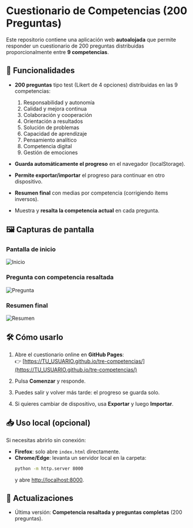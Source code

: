 
# Cuestionario de Competencias (200 Preguntas)

Este repositorio contiene una aplicación web **autoalojada** que permite responder un cuestionario de 200 preguntas distribuidas proporcionalmente entre **9 competencias**.

## 🚀 Funcionalidades

- **200 preguntas** tipo test (Likert de 4 opciones) distribuidas en las 9 competencias:
  1. Responsabilidad y autonomía  
  2. Calidad y mejora continua  
  3. Colaboración y cooperación  
  4. Orientación a resultados  
  5. Solución de problemas  
  6. Capacidad de aprendizaje  
  7. Pensamiento analítico  
  8. Competencia digital  
  9. Gestión de emociones  

- **Guarda automáticamente el progreso** en el navegador (localStorage).  
- **Permite exportar/importar** el progreso para continuar en otro dispositivo.  
- **Resumen final** con medias por competencia (corrigiendo ítems inversos).  
- Muestra y **resalta la competencia actual** en cada pregunta.

## 🖼️ Capturas de pantalla

### Pantalla de inicio
![Inicio](https://i.imgur.com/CAPTURA1.png)

### Pregunta con competencia resaltada
![Pregunta](https://i.imgur.com/CAPTURA2.png)

### Resumen final
![Resumen](https://i.imgur.com/CAPTURA3.png)

## 🛠️ Cómo usarlo

1. Abre el cuestionario online en **GitHub Pages**:  
   👉 [https://TU_USUARIO.github.io/tre-competencias/](https://TU_USUARIO.github.io/tre-competencias/)

2. Pulsa **Comenzar** y responde.  
3. Puedes salir y volver más tarde: el progreso se guarda solo.  
4. Si quieres cambiar de dispositivo, usa **Exportar** y luego **Importar**.

## 📥 Uso local (opcional)

Si necesitas abrirlo sin conexión:  

- **Firefox**: solo abre `index.html` directamente.  
- **Chrome/Edge**: levanta un servidor local en la carpeta:  
  ```bash
  python -m http.server 8000
  ```
  y abre [http://localhost:8000](http://localhost:8000).

## 🔄 Actualizaciones

- Última versión: **Competencia resaltada y preguntas completas** (200 preguntas).  
